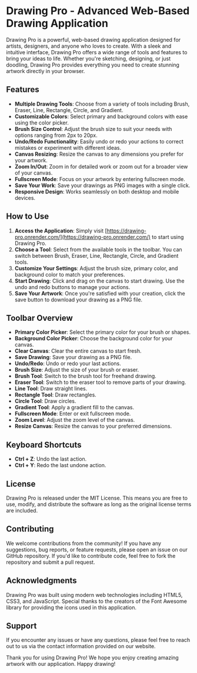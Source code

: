 # Drawing Pro - Advanced Web-Based Drawing Application

Drawing Pro is a powerful, web-based drawing application designed for artists, designers, and anyone who loves to create. With a sleek and intuitive interface, Drawing Pro offers a wide range of tools and features to bring your ideas to life. Whether you're sketching, designing, or just doodling, Drawing Pro provides everything you need to create stunning artwork directly in your browser.

## Features

- **Multiple Drawing Tools**: Choose from a variety of tools including Brush, Eraser, Line, Rectangle, Circle, and Gradient.
- **Customizable Colors**: Select primary and background colors with ease using the color picker.
- **Brush Size Control**: Adjust the brush size to suit your needs with options ranging from 2px to 20px.
- **Undo/Redo Functionality**: Easily undo or redo your actions to correct mistakes or experiment with different ideas.
- **Canvas Resizing**: Resize the canvas to any dimensions you prefer for your artwork.
- **Zoom In/Out**: Zoom in for detailed work or zoom out for a broader view of your canvas.
- **Fullscreen Mode**: Focus on your artwork by entering fullscreen mode.
- **Save Your Work**: Save your drawings as PNG images with a single click.
- **Responsive Design**: Works seamlessly on both desktop and mobile devices.

## How to Use

1. **Access the Application**: Simply visit [https://drawing-pro.onrender.com/](https://drawing-pro.onrender.com/) to start using Drawing Pro.
2. **Choose a Tool**: Select from the available tools in the toolbar. You can switch between Brush, Eraser, Line, Rectangle, Circle, and Gradient tools.
3. **Customize Your Settings**: Adjust the brush size, primary color, and background color to match your preferences.
4. **Start Drawing**: Click and drag on the canvas to start drawing. Use the undo and redo buttons to manage your actions.
5. **Save Your Artwork**: Once you're satisfied with your creation, click the save button to download your drawing as a PNG file.

## Toolbar Overview

- **Primary Color Picker**: Select the primary color for your brush or shapes.
- **Background Color Picker**: Choose the background color for your canvas.
- **Clear Canvas**: Clear the entire canvas to start fresh.
- **Save Drawing**: Save your drawing as a PNG file.
- **Undo/Redo**: Undo or redo your last actions.
- **Brush Size**: Adjust the size of your brush or eraser.
- **Brush Tool**: Switch to the brush tool for freehand drawing.
- **Eraser Tool**: Switch to the eraser tool to remove parts of your drawing.
- **Line Tool**: Draw straight lines.
- **Rectangle Tool**: Draw rectangles.
- **Circle Tool**: Draw circles.
- **Gradient Tool**: Apply a gradient fill to the canvas.
- **Fullscreen Mode**: Enter or exit fullscreen mode.
- **Zoom Level**: Adjust the zoom level of the canvas.
- **Resize Canvas**: Resize the canvas to your preferred dimensions.

## Keyboard Shortcuts

- **Ctrl + Z**: Undo the last action.
- **Ctrl + Y**: Redo the last undone action.

## License

Drawing Pro is released under the MIT License. This means you are free to use, modify, and distribute the software as long as the original license terms are included.

## Contributing

We welcome contributions from the community! If you have any suggestions, bug reports, or feature requests, please open an issue on our GitHub repository. If you'd like to contribute code, feel free to fork the repository and submit a pull request.

## Acknowledgments

Drawing Pro was built using modern web technologies including HTML5, CSS3, and JavaScript. Special thanks to the creators of the Font Awesome library for providing the icons used in this application.

## Support

If you encounter any issues or have any questions, please feel free to reach out to us via the contact information provided on our website.

Thank you for using Drawing Pro! We hope you enjoy creating amazing artwork with our application. Happy drawing!
